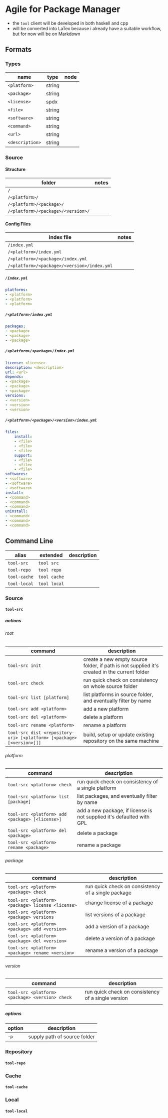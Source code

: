 # Agile for Package Manager

- the `tool` client will be developed in both haskell and cpp
- will be converted into LaTex because i already have a suitable workflow, but for now will be on Markdown

## Formats

### Types

| name            | type   | node |
|-----------------|--------|------|
| `<platform>`    | string |      |
| `<package>`     | string |      |
| `<license>`     | spdx   |      |
| `<file>`        | string |      |
| `<software>`    | string |      |
| `<command>`     | string |      |
| `<url>`         | string |      |
| `<description>` | string |      |

### Source

#### Structure

| folder                             | notes |
|------------------------------------|-------|
| `/`                                |       |
| `/<platform>/`                     |       |
| `/<platform>/<package>/`           |       |
| `/<platform>/<package>/<version>/` |       |

#### Config Files

| index file                                  | notes |
|---------------------------------------------|-------|
| `/index.yml`                                |       |
| `/<platform>/index.yml`                     |       |
| `/<platform>/<package>/index.yml`           |       |
| `/<platform>/<package>/<version>/index.yml` |       |

##### `/index.yml`

```yaml
platforms:
- <platform>
- <platform>
- <platform>
```

##### `/<platform>/index.yml`

```yaml
packages:
- <package>
- <package>
- <package>
```

##### `/<platform>/<package>/index.yml`

```yaml
license: <license>
description: <description>
url: <url>
depends:
- <package>
- <package>
- <package>
versions:
- <version>
- <version>
- <version>
```

##### `/<platform>/<package>/<version>/index.yml`

```yaml
files:
    install:
    - <file>
    - <file>
    - <file>
    support:
    - <file>
    - <file>
    - <file>
softwares:
- <software>
- <software>
- <software>
install:
- <command>
- <command>
- <command>
uninstall:
- <command>
- <command>
- <command>
```

## Command Line

| alias        | extended     | description |
|--------------|--------------|-------------|
| `tool-src`   | `tool src`   |             |
| `tool-repo`  | `tool repo`  |             |
| `tool-cache` | `tool cache` |             |
| `tool-local` | `tool local` |             |

### Source

#### `tool-src`

##### actions

###### root

| command                                                               | description                                                                                  |
|-----------------------------------------------------------------------|----------------------------------------------------------------------------------------------|
| `tool-src init`                                                       | create a new empty source folder, if path is not supplied it's created in the current folder |
| `tool-src check`                                                      | run quick check on consistency on whole source folder                                        |
| `tool-src list [platform]`                                            | list platforms in source folder, and eventually filter by name                               |
| `tool-src add <platform>`                                             | add a new platform                                                                           |
| `tool-src del <platform>`                                             | delete a platform                                                                            |
| `tool-src rename <platform>`                                          | rename a platform                                                                            |
| `tool-src dist <repository-uri> [<platform> [<package> [<version>]]]` | build, setup or update existing repository on the same machine                               |

###### platform

| command                                         | description                                                           |
|-------------------------------------------------|-----------------------------------------------------------------------|
| `tool-src <platform> check`                     | run quick check on consistency of a single platform                   |
| `tool-src <platform> list [package]`            | list packages, and eventually filter by name                          |
| `tool-src <platform> add <package> [<license>]` | add a new package, if license is not supplied it's defaulted with GPL |
| `tool-src <platform> del <package>`             | delete a package                                                      |
| `tool-src <platform> rename <package>`          | rename a package                                                      |

###### package

| command                                           | description                                        |
|---------------------------------------------------|----------------------------------------------------|
| `tool-src <platform> <package> check`             | run quick check on consistency of a single package |
| `tool-src <platform> <package> license <license>` | change license of a package                        |
| `tool-src <platform> <package> versions`          | list versions of a package                         |
| `tool-src <platform> <package> add <version>`     | add a version of a package                         |
| `tool-src <platform> <package> del <version>`     | delete a version of a package                      |
| `tool-src <platform> <package> rename <version>`  | rename a version of a package                      |

###### version

| command                                         | description                                        |
|-------------------------------------------------|----------------------------------------------------|
| `tool-src <platform> <package> <version> check` | run quick check on consistency of a single version |
|                                                 |                                                    |

##### options

| option | description                  |
| ------ | ---------------------------- |
| `-p`   | supply path of source folder |

### Repository

#### `tool-repo`

### Cache

#### `tool-cache`

### Local

#### `tool-local`
